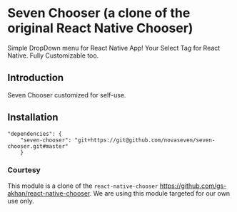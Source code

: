 # Seven Chooser (a clone of the original React Native Chooser)
Simple DropDown menu for React Native App! Your Select Tag for React Native. Fully Customizable too. 

## Introduction

Seven Chooser customized for self-use. 

## Installation
```
"dependencies": {
    "seven-chooser": "git+https://git@github.com/novaseven/seven-chooser.git#master"
    }
```

### Courtesy
This module is a clone of the `react-native-chooser` https://github.com/gs-akhan/react-native-chooser.
We are using this module targeted for our own use only.
